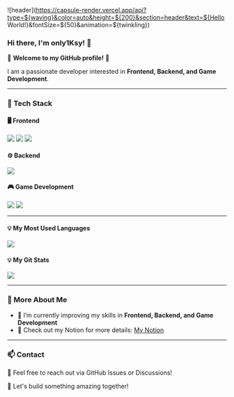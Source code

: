 ![header](https://capsule-render.vercel.app/api?type=${waving}&color=auto&height=${200}&section=header&text=${Hello World!}&fontSize=${50}&animation=${twinkling})
### Hi there, I'm only1Ksy! 👋

🌟 **Welcome to my GitHub profile!** 🌟

I am a passionate developer interested in **Frontend, Backend, and Game Development**. 

---
### 🚀 Tech Stack

#### 🖥️ Frontend
<p>
  <img src="https://img.shields.io/badge/HTML5-E34F26?style=for-the-badge&logo=html5&logoColor=white"/>
  <img src="https://img.shields.io/badge/CSS3-1572B6?style=for-the-badge&logo=css3&logoColor=white"/>
  <img src="https://img.shields.io/badge/JavaScript-F7DF1E?style=for-the-badge&logo=javascript&logoColor=black"/>
</p>

#### ⚙️ Backend
<p>
  <img src="https://img.shields.io/badge/Java-007396?style=for-the-badge&logo=java&logoColor=white"/>
</p>

#### 🎮 Game Development
<p>
  <img src="https://img.shields.io/badge/C%23-239120?style=for-the-badge&logo=c-sharp&logoColor=white"/>
  <img src="https://img.shields.io/badge/Unity-100000?style=for-the-badge&logo=unity&logoColor=white"/>
</p>

---
#### 💡 My Most Used Languages
<a href="https://github.com/${only1Ksy}">
    <img align="center" src="https://github-readme-stats.vercel.app/api/top-langs/?username=${only1Ksy}&layout=compact&show_icons=${true}&show_owner=${true}&hide_title=${true}&theme=${nord}&hide=${}" />
</a>

#### 💡 My Git Stats 
<a href="https://github.com/${only1Ksy}">
    <img src="https://github-readme-stats.vercel.app/api?username=${only1Ksy}&hide=${}&hide_title=${true}&show_icons=${true}&include_all_commits=${true}&theme=${nord}" />
</a>

---
### 📌 More About Me
- 🌱 I’m currently improving my skills in **Frontend, Backend, and Game Development**
- 📌 Check out my Notion for more details: [My Notion](https://difficult-gibbon-5cc.notion.site/?v=980599c5195b45dd8e3f2ae189cda8df&pvs=4)

---
### 📫 Contact
📧 Feel free to reach out via GitHub Issues or Discussions!

🚀 Let's build something amazing together!
